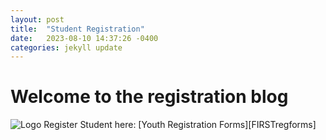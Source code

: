 ```yaml
---
layout: post
title:  "Student Registration"
date:   2023-08-10 14:37:26 -0400
categories: jekyll update
---
```

# Welcome to the registration blog
<img src="{{ site.baseurl }}/_assets/images/6128.png" alt="Logo">
Register Student here: [Youth Registration Forms][FIRSTregforms]

[FIRSTregforms]: https://www.firstinspires.org/resource-library/youth-registration-system
